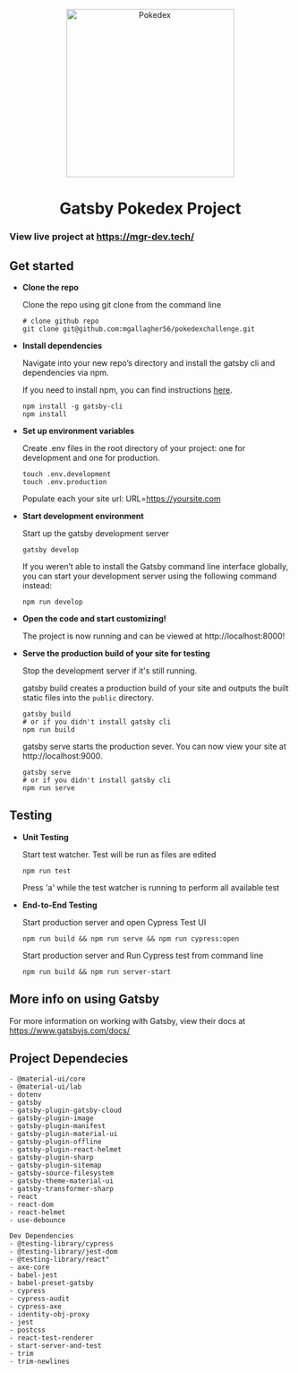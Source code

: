 
<p align="center">
    <img alt="Pokedex" src="https://img.rankedboost.com/wp-content/uploads/2017/09/Pokemon-GO-GEN-4-Pokedex.png" width="300" />
  </a>
</p>
<h1 align="center">
  Gatsby Pokedex Project
</h1>

<h3>View live project at <a href="https://mgr-dev.tech/">https://mgr-dev.tech/ </a>

## Get started

 -  **Clone the repo**

    Clone the repo using git clone from the command line

    ```shell
    # clone github repo
    git clone git@github.com:mgallagher56/pokedexchallenge.git
    ```

 -  **Install dependencies**

    Navigate into your new repo’s directory and install the gatsby cli  and  dependencies via npm.

    If you need to install npm, you can find instructions [here](https://docs.npmjs.com/downloading-and-installing-node-js-and-npm).

    ```shell
    npm install -g gatsby-cli
    npm install
    ```
 -  **Set up environment variables**

    Create .env files in the root directory of your project: one for development and one for production.


    ```shell
    touch .env.development
    touch .env.production
    ```
    Populate each your site url:
    URL=https://yoursite.com

 -  **Start development environment**

    Start up the gatsby development server

    ```shell
    gatsby develop
    ```
    If you weren’t able to install the Gatsby command line interface globally, you can start your development server using the following command instead:

    ```shell
    npm run develop
    ```

 -  **Open the code and start customizing!**

    The project is now running and can be viewed at http://localhost:8000!

 -  **Serve the production build of your site for testing**
	
	Stop the development server if it's still running.

	gatsby build creates a production build of your site and outputs the built static files into the `public` directory.

     ```shell
    gatsby build
    # or if you didn't install gatsby cli
    npm run build
    ```
    gatsby serve starts the production sever. You can now view your site at http://localhost:9000.
    ``` shell
    gatsby serve
    # or if you didn't install gatsby cli
    npm run serve
    ```
	
## Testing
	
-  **Unit Testing**
	
    Start test watcher. Test will be run as files are edited
	
    ```shell
    npm run test
    ```
    Press 'a' while the test watcher is running to perform all available test
	
-  **End-to-End Testing**
	
    Start production server and open Cypress Test UI
	
    ```shell
    npm run build && npm run serve && npm run cypress:open
    ```
    
    Start production server and Run Cypress test from command line
	
    ```shell
    npm run build && npm run server-start
    ```
	
## More info on using Gatsby

For more information on working with Gatsby, view their docs at https://www.gatsbyjs.com/docs/

## Project Dependecies
	
	- @material-ui/core
	- @material-ui/lab
	- dotenv
	- gatsby
	- gatsby-plugin-gatsby-cloud
	- gatsby-plugin-image
	- gatsby-plugin-manifest
	- gatsby-plugin-material-ui
	- gatsby-plugin-offline
	- gatsby-plugin-react-helmet
	- gatsby-plugin-sharp
	- gatsby-plugin-sitemap
	- gatsby-source-filesystem
	- gatsby-theme-material-ui
	- gatsby-transformer-sharp
	- react
	- react-dom
	- react-helmet
	- use-debounce

	Dev Dependencies
	- @testing-library/cypress
	- @testing-library/jest-dom
	- @testing-library/react"
	- axe-core
	- babel-jest
	- babel-preset-gatsby
	- cypress
	- cypress-audit
	- cypress-axe
	- identity-obj-proxy
	- jest
	- postcss
	- react-test-renderer
	- start-server-and-test
	- trim
	- trim-newlines
